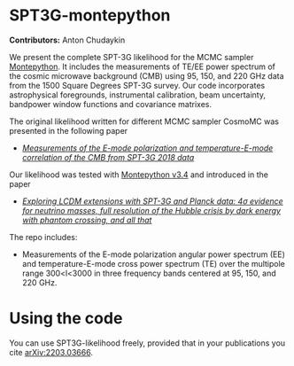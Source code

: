 # SPT3G-montepython

**Contributors:** Anton Chudaykin

We present the complete SPT-3G likelihood for the MCMC sampler [Montepython](https://github.com/brinckmann/montepython_public). It includes the measurements of TE/EE power spectrum of the cosmic microwave background (CMB) using 95, 150, and 220 GHz data from the 1500 Square Degrees SPT-3G survey. Our code incorporates astrophysical foregrounds, instrumental calibration, beam uncertainty, bandpower window functions and covariance matrixes.

The original likelihood written for different MCMC sampler CosmoMC was presented in the following paper

* [*Measurements of the E-mode polarization and temperature-E-mode correlation of the CMB from SPT-3G 2018 data*](https://arxiv.org/abs/2101.01684)

Our likelihood was tested with [Montepython v3.4](https://baudren.github.io/montepython.html) and introduced in the paper

* [*Exploring LCDM extensions with SPT-3G and Planck data: 4σ evidence for neutrino masses, full resolution of the Hubble crisis by dark
  energy with phantom crossing, and all that*](https://arxiv.org/abs/2203.03666)

The repo includes: 

* Measurements of the E-mode polarization angular power spectrum (EE) and temperature-E-mode cross power spectrum (TE) over the multipole range 300<l<3000 in three frequency bands centered at 95, 150, and 220 GHz.

# Using the code

You can use SPT3G-likelihood freely, provided that in your publications you cite [arXiv:2203.03666](https://arxiv.org/abs/2203.03666). 
